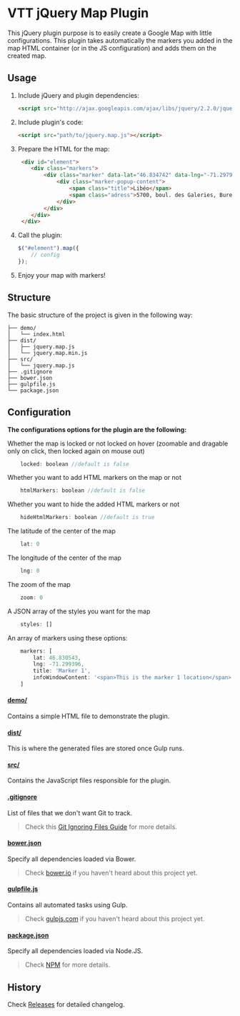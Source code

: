 # VTT jQuery Map Plugin
This jQuery plugin purpose is to easily create a Google Map with little configurations.
This plugin takes automatically the markers you added in the map HTML container (or in the JS configuration) and adds them on the created map.

## Usage

1. Include jQuery and plugin dependencies:

	```html
	<script src="http://ajax.googleapis.com/ajax/libs/jquery/2.2.0/jquery.min.js"></script>
	```

2. Include plugin's code:

	```html
	<script src="path/to/jquery.map.js"></script>
	```

3. Prepare the HTML for the map:

	```html
	 <div id="element">
        <div class="markers">
        	<div class="marker" data-lat="46.834742" data-lng="-71.297905" data-icon="" data-title="Libéo">
                <div class="marker-popup-content">
                    <span class="title">Libéo</span>
                    <span class="adress">5700, boul. des Galeries, Bureau 300, Québec QC G2K 0H5</span>
                </div>
            </div>
		</div>
     </div>
	```

4. Call the plugin:

	```javascript
	$("#element").map({
		// config
	});
	```

5. Enjoy your map with markers!

## Structure

The basic structure of the project is given in the following way:

```
├── demo/
│   └── index.html
├── dist/
│   ├── jquery.map.js
│   └── jquery.map.min.js
├── src/
│   └── jquery.map.js
├── .gitignore
├── bower.json
├── gulpfile.js
└── package.json
```

## Configuration

__The configurations options for the plugin are the following:__

Whether the map is locked or not locked on hover (zoomable and dragable only on click, then locked again on mouse out)
```javascript
	locked: boolean //default is false
```
Whether you want to add HTML markers on the map or not
```javascript
    htmlMarkers: boolean //default is false
```
Whether you want to hide the added HTML markers or not
```javascript
    hideHtmlMarkers: boolean //default is true
```
The latitude of the center of the map
```javascript
	lat: 0
```
The longitude of the center of the map
```javascript
    lng: 0
```
The zoom of the map
```javascript
    zoom: 0
```
A JSON array of the styles you want for the map
```javascript
    styles: []
```
An array of markers using these options:
```javascript
    markers: [
		lat: 46.830543,
        lng: -71.299396,
        title: 'Marker 1',
        infoWindowContent: '<span>This is the marker 1 location</span>'
    ]
```

#### [demo/](demo)

Contains a simple HTML file to demonstrate the plugin.

#### [dist/](dist)

This is where the generated files are stored once Gulp runs.

#### [src/](src)

Contains the JavaScript files responsible for the plugin.

#### [.gitignore](.gitignore)

List of files that we don't want Git to track.

> Check this [Git Ignoring Files Guide](https://help.github.com/articles/ignoring-files) for more details.

#### [bower.json](bower.json)

Specify all dependencies loaded via Bower.

> Check [bower.io](http://bower.io//) if you haven't heard about this project yet.

#### [gulpfile.js](gulpfile.js)

Contains all automated tasks using Gulp.

> Check [gulpjs.com](http://gulpjs.com/) if you haven't heard about this project yet.

#### [package.json](package.json)

Specify all dependencies loaded via Node.JS.

> Check [NPM](https://npmjs.org/doc/json.html) for more details.

## History

Check [Releases](../../releases) for detailed changelog.

